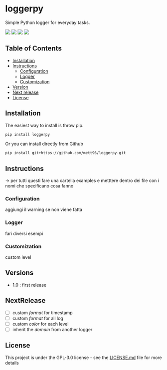 # loggerpy

Simple Python logger for everyday tasks.

![](https://img.shields.io/github/manifest-json/v/mett96/loggerpy?color=9cf)
![](https://img.shields.io/pypi/v/loggerpy?color=green)
![](https://img.shields.io/pypi/pyversions/loggerpy)
![](https://img.shields.io/github/license/mett96/loggerpy)
<!-- ![](https://img.shields.io/github/stars/mett96/loggerpy?style=social) -->

<!-- aumenta questo paragrafo -->

## Table of Contents

* [Installation](#Installation)
* [Instructions](#Instructions)
    * [Configuration](#Configuration)
    * [Logger](#Logger)
    * [Customization](#Customization)
* [Version](#Version)
* [Next release](#NextRelease)
* [License](#License)
<!-- * [Authors](#Authors) -->


## Installation
The easiest way to install is throw pip.

```bash
pip install loggerpy
```

Or you can install directly from Github
```bash
pip install git+https://github.com/mett96/loggerpy.git
```

## Instructions

-> per tutti questi fare una cartella examples e metttere dentro dei file con i nomi che specificano cosa fanno 
### Configuration
aggiungi il warning se non viene fatta

### Logger
fari diversi esempi 

### Customization
custom level

## Versions
- 1.0 : first release

## NextRelease
- [ ] custom _format_ for timestamp
- [ ] custom _format_ for all log
- [ ] custom _color_ for each level
- [ ] inherit the _domain_ from another logger

<!-- ## Authors -->

## License
This project is under the GPL-3.0 license - see the [LICENSE.md](LICENSE.md) file for more details
